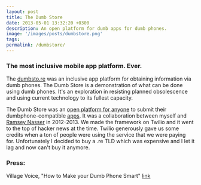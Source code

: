 ```yaml
---
layout: post
title: The Dumb Store
date: 2013-05-01 13:32:20 +0300
description: An open platform for dumb apps for dumb phones.
image: '/images/posts/dumbstore.png'
tags: 
permalink: /dumbstore/
---
```


### The most inclusive mobile app platform. Ever.

The [dumbsto.re](https://web.archive.org/web/20170712083832/http://www.dumbsto.re/) was an inclusive app platform for obtaining information via dumb phones. The Dumb Store is a demonstration of what can be done using dumb phones. It's an exploration in resisting planned obsolescence and using current technology to its fullest capacity.

The Dumb Store was an [open platform for anyone](https://github.com/dumbstore/dumbstore) to submit their dumbphone-compatible [apps](https://web.archive.org/web/20170418022743/http://www.dumbsto.re/apps). It was a collaboration between myself and [Ramsey Nasser](https://nas.sr/) in 2012-2013. We made the framework on Twilio and it went to the top of hacker news at the time. Twilio generously gave us some credits when a ton of people were using the service that we were paying for. Unfortunately I decided to buy a .re TLD which was expensive and I let it lag and now can't buy it anymore.

### Press:

Village Voice, "How to Make your Dumb Phone Smart" [link](https://www.villagevoice.com/2013/05/29/how-to-make-your-dumb-phone-smart/)